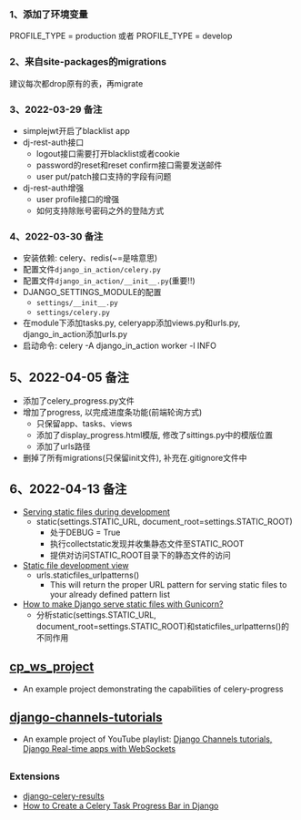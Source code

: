 ### 1、添加了环境变量

PROFILE_TYPE = production 或者 PROFILE_TYPE = develop

### 2、来自site-packages的migrations

建议每次都drop原有的表，再migrate

### 3、2022-03-29 备注

- simplejwt开启了blacklist app
- dj-rest-auth接口
    - logout接口需要打开blacklist或者cookie
    - password的reset和reset confirm接口需要发送邮件
    - user put/patch接口支持的字段有问题
- dj-rest-auth增强
    - user profile接口的增强
    - 如何支持除账号密码之外的登陆方式

### 4、2022-03-30 备注

- 安装依赖: celery、redis(~=是啥意思)
- 配置文件```django_in_action/celery.py```
- 配置文件```django_in_action/__init__.py```(重要!!)
- DJANGO_SETTINGS_MODULE的配置
    - ```settings/__init__.py```
    - ```settings/celery.py```
- 在module下添加tasks.py, celeryapp添加views.py和urls.py, django_in_action添加urls.py
- 启动命令: celery -A django_in_action worker -l INFO

## 5、2022-04-05 备注

- 添加了celery_progress.py文件
- 增加了progress, 以完成进度条功能(前端轮询方式)
    - 只保留app、tasks、views
    - 添加了display_progress.html模版, 修改了sittings.py中的模版位置
    - 添加了urls路径
- 删掉了所有migrations(只保留init文件), 补充在.gitignore文件中

## 6、2022-04-13 备注

- [Serving static files during development](https://docs.djangoproject.com/en/3.2/howto/static-files/#serving-static-files-during-development)
    - static(settings.STATIC_URL, document_root=settings.STATIC_ROOT)
        - 处于DEBUG = True
        - 执行collectstatic发现并收集静态文件至STATIC_ROOT
        - 提供对访问STATIC_ROOT目录下的静态文件的访问
- [Static file development view](https://docs.djangoproject.com/en/3.2/ref/contrib/staticfiles/#static-file-development-view)
    - urls.staticfiles_urlpatterns()
        - This will return the proper URL pattern for serving static files to your already defined pattern list
- [How to make Django serve static files with Gunicorn?](https://stackoverflow.com/questions/12800862/how-to-make-django-serve-static-files-with-gunicorn)
  - 分析static(settings.STATIC_URL, document_root=settings.STATIC_ROOT)和staticfiles_urlpatterns()的不同作用

## [cp_ws_project](https://github.com/echo1937/cp_ws_project)

- An example project demonstrating the capabilities of celery-progress

## [django-channels-tutorials](https://github.com/echo1937/django-channels-tutorials)

- An example project of YouTube
  playlist: [Django Channels tutorials, Django Real-time apps with WebSockets](https://www.youtube.com/playlist?list=PLe4mIUXfbIqYEOgfh4X_Yz767IntYUSvg)

##   

### Extensions

- [django-celery-results](https://docs.celeryq.dev/en/stable/django/first-steps-with-django.html?highlight=django-db#extensions)
- [How to Create a Celery Task Progress Bar in Django](https://www.youtube.com/watch?v=BbPswIqn2VI)